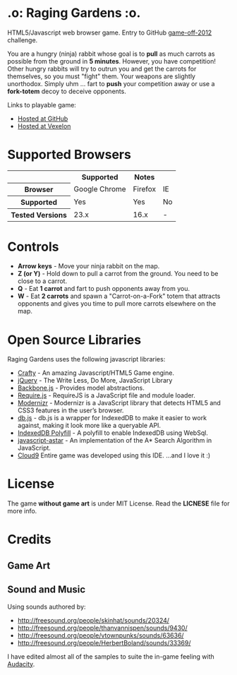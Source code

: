 .o: Raging Gardens :o.
==========================

HTML5/Javascript web browser game. Entry to GitHub [game-off-2012](https://github.com/github/game-off-2012) challenge.

You are a hungry (ninja) rabbit whose goal is to **pull** as much carrots 
as possible from the ground in **5 minutes**. However, you have competition!
Other hungry rabbits will try to outrun you and get the carrots for themselves, so you must "fight"  them.
Your weapons are slightly unorthodox. Simply uhm ... fart to **push** your competition away or use a **fork-totem** 
decoy to deceive opponents.

Links to playable game:
  * [Hosted at GitHub](http://petarov.github.com/game-off-2012/)  
  * [Hosted at Vexelon](http://vexelon.net/~necroleak/raging-gardens)

# Supported Browsers

<table>
  <tr>
    <th></th>
    <th>Supported</th>
    <th>Notes</th>
  </tr>
  <tr>
    <th>Browser</th>
    <td>Google Chrome</td>
    <td>Firefox</td>
    <td>IE</td>
  </tr>
  <tr>
    <th>Supported</th>
    <td>Yes</td>
    <td>Yes</td>
    <td>No</td>
  </tr>
  <tr>
    <th>Tested Versions</th>
    <td>23.x</td>
    <td>16.x</td>
    <td>-</td>
  </tr>  
</table>

# Controls

  * **Arrow keys** - Move your ninja rabbit on the map.
  * **Z (or Y)** - Hold down to pull a carrot from the ground. You need to be close to a carrot.
  * **Q** - Eat **1 carrot** and fart to push opponents away from you.
  * **W** - Eat **2 carrots** and spawn a "Carrot-on-a-Fork" totem that attracts opponents and gives you time to pull more carrots elsewhere on the map.

# Open Source Libraries
Raging Gardens uses the following javascript libraries:

  * [Crafty](http://craftyjs.com/) - An amazing Javascript/HTML5 Game engine.  
  * [jQuery](http://jquery.com/) - The Write Less, Do More, JavaScript Library
  * [Backbone.js](http://backbonejs.org/) - Provides model abstractions.
  * [Require.js](http://requirejs.org/) - RequireJS is a JavaScript file and module loader. 
  * [Modernizr](http://modernizr.com/) - Modernizr is a JavaScript library that detects HTML5 and CSS3 features in the user’s browser.
  * [db.js](http://aaronpowell.github.com/db.js/) - db.js is a wrapper for IndexedDB to make it easier to work against, making it look more like a queryable API.
  * [IndexedDB Polyfill](https://github.com/axemclion/IndexedDBShim) - A polyfill to enable IndexedDB using WebSql.
  * [javascript-astar](https://github.com/bgrins/javascript-astar) - An implementation of the A* Search Algorithm in JavaScript.
  * [Cloud9](https://c9.io) Entire game was developed using this IDE. ...and I love it :)

# License
The game **without game art** is under MIT License. Read the **LICNESE** file for more info.

# Credits
## Game Art
## Sound and Music
Using sounds authored by:

* http://freesound.org/people/skinhat/sounds/20324/
* http://freesound.org/people/thanvannispen/sounds/9430/
* http://freesound.org/people/vtownpunks/sounds/63636/
* http://freesound.org/people/HerbertBoland/sounds/33369/

I have edited almost all of the samples to suite the in-game feeling with [Audacity](http://audacity.sourceforge.net/).
